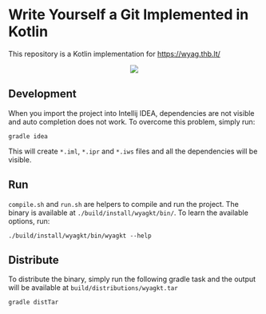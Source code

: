 # Write Yourself a Git Implemented in Kotlin
This repository is a Kotlin implementation for https://wyag.thb.lt/


<p align="center"><img src="/assets/wyagkt.gif?raw=true"/></p>


## Development
When you import the project into Intellij IDEA, dependencies are not visible and
auto completion does not work. To overcome this problem, simply run:

```
gradle idea
```

This will create `*.iml`, `*.ipr` and `*.iws` files and all the dependencies will be 
visible.

## Run
`compile.sh` and `run.sh` are helpers to compile and run the project. The binary is available
at `./build/install/wyagkt/bin/`. To learn the available options, run:

```
./build/install/wyagkt/bin/wyagkt --help
```

## Distribute
To distribute the binary, simply run the following gradle task and the output will
be available at `build/distributions/wyagkt.tar`

```
gradle distTar
```